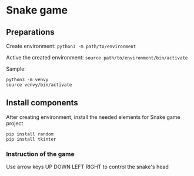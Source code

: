 # Snake game

## Preparations

Create environment:
`python3 -m path/to/environment`

Active the created environment:
`source path/to/environment/bin/activate`

Sample:
```
python3 -m venvy
source venvy/bin/activate
```

## Install components

After creating environment, install the needed elements for Snake game project

```
pip install random
pip install tkinter
```

### Instruction of the game

Use arrow keys UP DOWN LEFT RIGHT to control the snake's head

